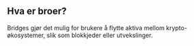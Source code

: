 ## Hva er broer?

Bridges gjør det mulig for brukere å flytte aktiva mellom krypto-økosystemer, slik som blokkjeder eller utvekslinger.